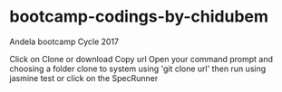 # bootcamp-codings-by-chidubem
Andela bootcamp Cycle 2017

Click on Clone or download
Copy url 
Open your command prompt and choosing a folder
clone to system using 'git clone url'
then run using jasmine test
or
click on the SpecRunner
